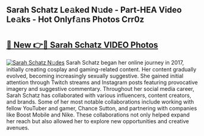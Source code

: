 ## Sarah Schatz Le𝚊ked N𝚞de - Part-HEA Video Le𝚊ks - Hot Onlyf𝚊ns Photos Crr0z

# <h2><a href="http://ac40938.deff.icu/?id=Sarah+Schatz">🔗 New 👉🔴 Sarah Schatz VIDEO Photos</a></h2>

[![Sarah Schatz N𝚞des](https://i.imgur.com/rIISA9y.gif)](http://ac40938.deff.icu/?id=Sarah+Schatz)
Sarah Schatz began her online journey in 2017, initially creating cosplay and gaming-related content. Her content gradually evolved, becoming increasingly sexually suggestive. She gained initial attention through Twitch streams and Instagram posts featuring provocative imagery and suggestive commentary. Throughout her social media career, Sarah Schatz has collaborated with various influencers, content creators, and brands. Some of her most notable collaborations include working with fellow YouTuber and gamer, Chance Sutton, and partnering with companies like Boost Mobile and Nike. These collaborations not only helped expand her reach but also allowed her to explore new opportunities and creative avenues.
